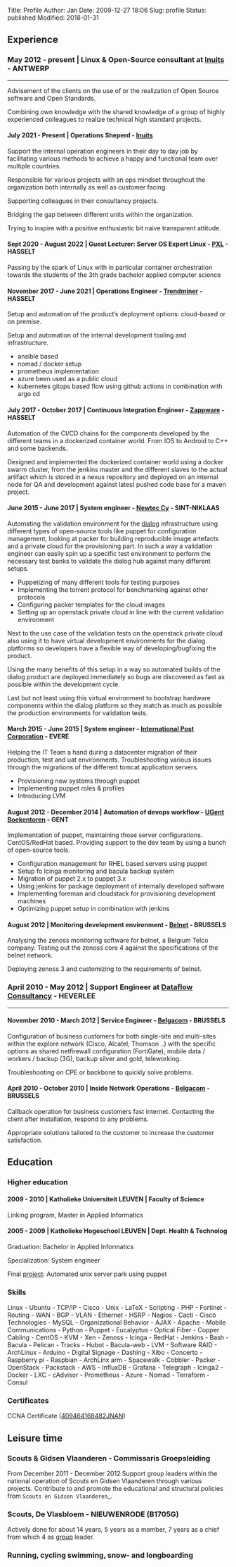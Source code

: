 Title: Profile
Author: Jan
Date: 2009-12-27 18:06
Slug: profile
Status: published
Modified: 2018-01-31

## Experience

### May 2012 - present | Linux & Open-Source consultant at [Inuits](https://inuits.eu) - ANTWERP
--------------------------------------------------------------------------
Advisement of the clients on the use of or the realization of Open Source software and Open Standards.

Combining own knowledge with the shared knowledge of a group of highly experienced colleagues to realize technical high standard projects.

#### July 2021 - Present | Operations Sheperd - [Inuits](https://inuits.eu)

Support the internal operation engineers in their day to day job by facilitating various methods to achieve a happy and functional team over multiple countries.

Responsible for various projects with an ops mindset throughout the organization both internally as well as customer facing.

Supporting colleagues in their consultancy projects.

Bridging the gap between different units within the organization.

Trying to inspire with a positive enthusiastic bit naive transparent attitude.

#### Sept 2020 - August 2022 | Guest Lecturer: Server OS Expert Linux - [PXL](https://www.pxl.be/systemen-en-netwerkbeheer) - HASSELT

Passing by the spark of Linux with in particular container orchestration towards the students of the 3th grade bachelor applied computer science

#### November 2017 - June 2021 | Operations Engineer - [Trendminer](https://trendminer.com) - HASSELT

Setup and automation of the product’s deployment options: cloud-based or on premise.

Setup and automation of the internal development tooling and infrastructure.

* ansible based
* nomad / docker setup
* prometheus implementation
* azure been used as a public cloud
* kubernetes gitops based flow using github actions in combination with argo cd

#### July 2017 - October 2017 | Continuous Integration Engineer - [Zappware](https://zappware.com) - HASSELT

Automation of the CI/CD chains for the components developed by the different teams in a dockerized container world. From IOS to Android to C++ and some backends.

Designed and implemented the dockerized container world using a docker swarm cluster, from the jenkins master and the different slaves to the actual artifact which is stored in a nexus repository and deployed on an internal node for QA and development against latest pushed code base for a maven project.

#### June 2015 - June 2017 | System engineer - [Newtec Cy](http://www.newtec.eu) - SINT-NIKLAAS

Automating the validation environment for the [dialog](http://www.newtec.eu/product/newtec-dialog) infrastructure using different types of open-source tools like puppet for configuration management, looking at packer for building reproducible image artefacts and a private cloud for the provisioning part. In such a way a validation engineer can easily spin up a specific test environment to perform the necessary test banks to validate the dialog hub against many different setups.

* Puppetizing of many different tools for testing purposes
* Implementing the torrent protocol for benchmarking against other protocols
* Configuring packer templates for the cloud images
* Setting up an openstack private cloud in line with the current validation environment

Next to the use case of the validation tests on the openstack private cloud also using it to have virtual development environments for the dialog platforms so developers have a flexible way of developing/bugfixing the product.

Using the many benefits of this setup in a way so automated builds of the dialog product are deployed immediately so bugs are discovered as fast as possible within the development cycle.

Last but not least using this virtual environment to bootstrap hardware components within the dialog platform so they match as much as possible the production environments for validation tests.

#### March 2015 - June 2015 | System engineer - [International Post Corporation](http://www.ipc.be/) - EVERE

Helping the IT Team a hand during a datacenter migration of their production, test and uat environments. Troubleshooting various issues through the migrations of the different tomcat application servers.

* Provisioning new systems through puppet
* Implementing puppet roles & profiles
* Introducing LVM

#### August 2012 - December 2014 | Automation of devops workflow - [UGent Boekentoren](http://www.boekentoren.be) - GENT

Implementation of puppet, maintaining those server configurations. CentOS/RedHat based. Providing support to the dev team by using a bunch of open-source tools.

+ Configuration management for RHEL based servers using puppet
+ Setup fo Icinga monitoring and bacula backup system
+ Migration of puppet 2.x to puppet 3.x
+ Using jenkins for package deployment of internally developed software
+ Implementing foreman and cloudstack for provisioning development machines
+ Optimizing puppet setup in combination with jenkins

#### August 2012 | Monitoring development environment - [Belnet](http://www.belnet.be) - BRUSSELS

Analysing the zenoss monitoring software for belnet, a Belgium Telco company. Testing out the zenoss core 4 against the specifications of the belnet network.

Deploying zenoss 3 and customizing to the requirements of belnet.

### April 2010 - May 2012 | Support Engineer at [Dataflow Consultancy](http://www.dataflow.be) - HEVERLEE
------------------------------------------------------------------------------

#### November 2010 - March 2012 | Service Engineer - [Belgacom](https://www.proximus.be/nl/id_cl_explore/bedrijven-en-overheden/oplossingen/internet-en-netwerken/explore.html) - BRUSSELS

Configuration of business customers for both single-site and multi-sites within the explore network (Cisco, Alcatel, Thomson ..)
with the specific options as shared netfirewall configuration (FortiGate), mobile data / workers / backup (3G), backup silver and gold, teleworking.

Troubleshooting on CPE or backbone to quickly solve problems.

#### April 2010 - October 2010 | Inside Network Operations - [Belgacom](https://www.proximus.be/nl/id_cl_explore/bedrijven-en-overheden/oplossingen/internet-en-netwerken/explore.html) - BRUSSELS

Callback operation for business customers fast internet. Contacting the client after installation, respond to any problems.

Appropriate solutions tailored to the customer to increase the customer satisfaction.

## Education

### Higher education

#### 2009 - 2010 | Katholieke Universiteit LEUVEN | Faculty of Science

Linking program, Master in Applied Informatics

#### 2005 - 2009 | Katholieke Hogeschool LEUVEN | Dept. Health & Technolog

Graduation: Bachelor in Applied Informatics

Specialization: System engineer

Final [project](https://github.com/visibilityspots/endterm-project): Automated unix server park using puppet

### Skills

Linux - Ubuntu - TCP/IP - Cisco - Unix - LaTeX - Scripting - PHP - Fortinet - Routing - WAN - BGP - VLAN - Ethernet - HSRP - Nagios - Cacti - Cisco Technologies - MySQL - Organizational Behavior - AJAX - Apache - Mobile Communications - Python - Puppet - Eucalyptus - Optical Fiber - Copper Cabling - CentOS - KVM - Xen - Zenoss - Icinga - RedHat - Jenkins - Bash - Bacula - Pelican - Tracks - Hubot - Bacula-web - LVM - Software RAID - ArchLinux - Arduino - Digital Signage - Dashing - Xibo - Concerto - Raspberry pi - Raspbian - ArchLinx arm - Spacewalk - Cobbler - Packer - OpenStack - Packstack - AWS - InfluxDB - Grafana - Telegraph - Icinga2 - Docker - LXC - cAdvisor - Prometheus - Azure - Nomad - Terraform - Consul

### Certificates

CCNA Certificate ([409464168482JNAN](http://www.ciscocertificates.com/verify.cfm))

## Leisure time

### Scouts & Gidsen Vlaanderen - Commissaris Groepsleiding

From December 2011 - December 2012 Support group leaders within the national operation of Scouts en Gidsen Vlaanderen through various projects.
Contribute to and promote the educational and structural policies from `Scouts en Gidsen Vlaanderen`_.

### Scouts, De Vlasbloem - NIEUWENRODE (B1705G)

Actively done for about 14 years, 5 years as a member, 7 years as a chief from which 4 as [group](http://www.scoutsnieuwenrode.be) leader.

### Running, cycling swimming, snow- and longboarding
